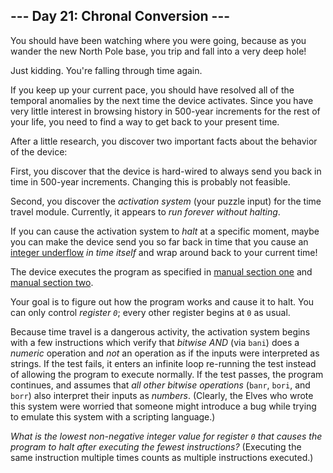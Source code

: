 <h2>--- Day 21: Chronal Conversion ---</h2><p>You should have been watching where you were going, because as you wander the new North Pole base, you trip and fall into a very deep hole!</p>
<p><span title="The old time travel hole gag! Classic.">Just kidding.</span>  You're falling through time again.</p>
<p>If you keep up your current pace, you should have resolved all of the temporal anomalies by the next time the device activates. Since you have very little interest in browsing history in 500-year increments for the rest of your life, you need to find a way to get back to your present time.</p>
<p>After a little research, you discover two important facts about the behavior of the device:</p>
<p>First, you discover that the device is hard-wired to always send you back in time in 500-year increments. Changing this is probably not feasible.</p>
<p>Second, you discover the <em>activation system</em> (your puzzle input) for the time travel module.  Currently, it appears to <em>run forever without halting</em>.</p>
<p>If you can cause the activation system to <em>halt</em> at a specific moment, maybe you can make the device send you so far back in time that you cause an <a href="https://cwe.mitre.org/data/definitions/191.html">integer underflow</a> <em>in time itself</em> and wrap around back to your current time!</p>
<p>The device executes the program as specified in <a href="https://github.com/cedmax/advent-of-code/tree/main/2018/16">manual section one</a> and <a href="https://github.com/cedmax/advent-of-code/tree/main/2018/19">manual section two</a>.</p>
<p>Your goal is to figure out how the program works and cause it to halt.  You can only control <em>register <code>0</code></em>; every other register begins at <code>0</code> as usual.</p>
<p>Because time travel is a dangerous activity, the activation system begins with a few instructions which verify that <em>bitwise AND</em> (via <code>bani</code>) does a <em>numeric</em> operation and <em>not</em> an operation as if the inputs were interpreted as strings. If the test fails, it enters an infinite loop re-running the test instead of allowing the program to execute normally.  If the test passes, the program continues, and assumes that <em>all other bitwise operations</em> (<code>banr</code>, <code>bori</code>, and <code>borr</code>) also interpret their inputs as <em>numbers</em>. (Clearly, the Elves who wrote this system were worried that someone might introduce a bug while trying to emulate this system with a scripting language.)</p>
<p><em>What is the lowest non-negative integer value for register <code>0</code> that causes the program to halt after executing the fewest instructions?</em> (Executing the same instruction multiple times counts as multiple instructions executed.)</p>
